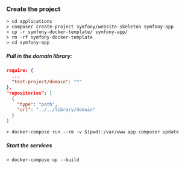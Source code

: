 ### Create the project

```
> cd applications
> composer create-project symfony/website-skeleton symfony-app
> cp -r symfony-docker-template/ symfony-app/
> rm -rf symfony-docker-template
> cd symfony-app
```
##### Pull in the domain library:
```json
require: {
  ...
  "test-project/domain": "*"
},
"repositories": [
  {
    "type": "path",
    "url": "../../library/domain"
  }
]
```

```shell
> docker-compose run --rm -v $(pwd):/var/www app composer update
```

##### Start the services
```shell
> docker-compose up --build
```


